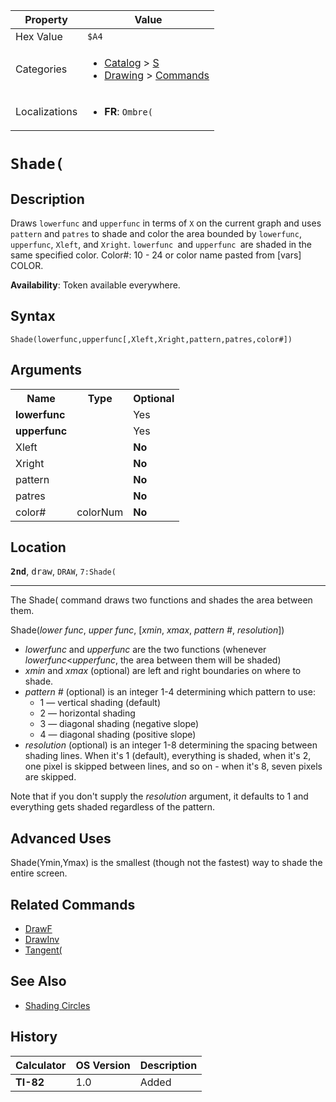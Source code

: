 | Property      | Value |
|---------------|-------|
| Hex Value     | `$A4`|
| Categories    | <ul><li>[Catalog](<../categories/Catalog.md>) > [S](<../categories/Catalog.md#S>)</li><li>[Drawing](<../categories/Drawing.md>) > [Commands](<../categories/Drawing.md#Commands>)</li></ul> |
| Localizations | <ul><li><b>FR</b>: `Ombre(`</li></ul> |

# `Shade(`

## Description
Draws `lowerfunc` and `upperfunc` in terms of `X` on the current graph and uses `pattern` and `patres` to shade and color the area bounded by `lowerfunc`, `upperfunc`, `Xleft`, and `Xright`. `lowerfunc `and `upperfunc `are shaded in the same specified color.
Color#: 10 - 24 or color name pasted from [vars] COLOR.


<b>Availability</b>: Token available everywhere.

## Syntax
`Shade(lowerfunc,upperfunc[,Xleft,Xright,pattern,patres,color#])`

## Arguments
<table>
<tr><th>Name</th><th>Type</th><th>Optional</th></tr>

<tr><td><b>lowerfunc</b></td><td></td><td>Yes</td></tr>

<tr><td><b>upperfunc</b></td><td></td><td>Yes</td></tr>

<tr><td>Xleft</td><td></td><td><b>No</b></td></tr>

<tr><td>Xright</td><td></td><td><b>No</b></td></tr>

<tr><td>pattern</td><td></td><td><b>No</b></td></tr>

<tr><td>patres</td><td></td><td><b>No</b></td></tr>

<tr><td>color#</td><td>colorNum</td><td><b>No</b></td></tr>

</table>

## Location
<tt><kbd><b>2nd</b></kbd></tt>, <kbd>draw</kbd>, `DRAW`, `7:Shade(`
<hr>

The Shade( command draws two functions and shades the area between them.

Shade(_lower func_, _upper func_, [_xmin_, _xmax_, _pattern #_, _resolution_])

*   _lowerfunc_ and _upperfunc_ are the two functions (whenever _lowerfunc_<_upperfunc_, the area between them will be shaded)
*   _xmin_ and _xmax_ (optional) are left and right boundaries on where to shade.
*   _pattern #_ (optional) is an integer 1-4 determining which pattern to use:
    *   1 — vertical shading (default)
    *   2 — horizontal shading
    *   3 — diagonal shading (negative slope)
    *   4 — diagonal shading (positive slope)
*   _resolution_ (optional) is an integer 1-8 determining the spacing between shading lines. When it's 1 (default), everything is shaded, when it's 2, one pixel is skipped between lines, and so on - when it's 8, seven pixels are skipped.

Note that if you don't supply the _resolution_ argument, it defaults to 1 and everything gets shaded regardless of the pattern.

## Advanced Uses

Shade(Ymin,Ymax) is the smallest (though not the fastest) way to shade the entire screen.

## Related Commands

*   [DrawF](/drawf)
*   [DrawInv](/drawinv)
*   [Tangent(](/tangent)

## See Also

*   [Shading Circles](/shading-circles)

## History
| Calculator | OS Version | Description |
|------------|------------|-------------|
| <b>TI-82</b> | 1.0 | Added |


